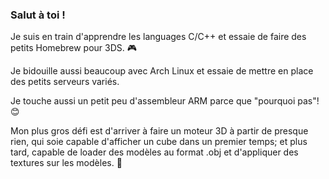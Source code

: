 ### Salut à toi !
Je suis en train d'apprendre les languages C/C++ et essaie de faire des petits Homebrew pour 3DS. 🎮

Je bidouille aussi beaucoup avec Arch Linux et essaie de mettre en place des petits serveurs variés.

Je touche aussi un petit peu d'assembleur ARM parce que "pourquoi pas"! 😊

Mon plus gros défi est d'arriver à faire un moteur 3D à partir de presque rien, qui soie capable d'afficher un cube dans un premier temps; et plus tard, capable de loader des modèles au format .obj et d'appliquer des textures sur les modèles. 🎨
